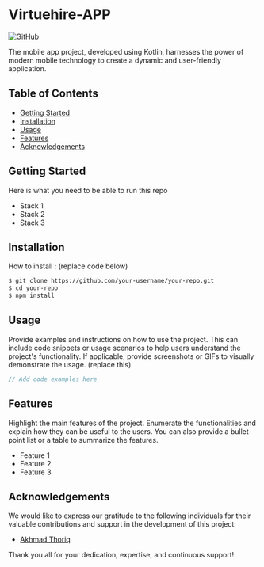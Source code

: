 # Virtuehire-APP

[![GitHub](https://img.shields.io/badge/GitHub-View_on_GitHub-lightgrey.svg)](https://github.com/magma-bangkit/VirtuHire-APP)

The mobile app project, developed using Kotlin, harnesses the power of modern mobile technology to create a dynamic and user-friendly application. 

## Table of Contents

- [Getting Started](#getting-started)
- [Installation](#installation)
- [Usage](#usage)
- [Features](#features)
- [Acknowledgements](#acknowledgements)

## Getting Started
Here is what you need to be able to run this repo

- Stack 1
- Stack 2
- Stack 3

## Installation

How to install : (replace code below)

```bash
$ git clone https://github.com/your-username/your-repo.git
$ cd your-repo
$ npm install
```

## Usage

Provide examples and instructions on how to use the project. This can include code snippets or usage scenarios to help users understand the project's functionality. If applicable, provide screenshots or GIFs to visually demonstrate the usage. (replace this)

```javascript
// Add code examples here
```

## Features

Highlight the main features of the project. Enumerate the functionalities and explain how they can be useful to the users. You can also provide a bullet-point list or a table to summarize the features.

- Feature 1
- Feature 2
- Feature 3

## Acknowledgements

We would like to express our gratitude to the following individuals for their valuable contributions and support in the development of this project:

- [Akhmad Thoriq](https://github.com/itstor)

Thank you all for your dedication, expertise, and continuous support!
